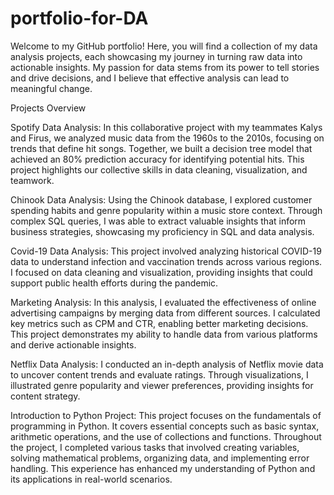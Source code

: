 # portfolio-for-DA
Welcome to my GitHub portfolio! Here, you will find a collection of my data analysis projects, each showcasing my journey in turning raw data into actionable insights. My passion for data stems from its power to tell stories and drive decisions, and I believe that effective analysis can lead to meaningful change. 

Projects Overview

Spotify Data Analysis:
In this collaborative project with my teammates Kalys and Firus, we analyzed music data from the 1960s to the 2010s, focusing on trends that define hit songs. Together, we built a decision tree model that achieved an 80% prediction accuracy for identifying potential hits. This project highlights our collective skills in data cleaning, visualization, and teamwork.

Chinook Data Analysis:
Using the Chinook database, I explored customer spending habits and genre popularity within a music store context. Through complex SQL queries, I was able to extract valuable insights that inform business strategies, showcasing my proficiency in SQL and data analysis.

Covid-19 Data Analysis:
This project involved analyzing historical COVID-19 data to understand infection and vaccination trends across various regions. I focused on data cleaning and visualization, providing insights that could support public health efforts during the pandemic.

Marketing Analysis:
In this analysis, I evaluated the effectiveness of online advertising campaigns by merging data from different sources. I calculated key metrics such as CPM and CTR, enabling better marketing decisions. This project demonstrates my ability to handle data from various platforms and derive actionable insights.

Netflix Data Analysis:
I conducted an in-depth analysis of Netflix movie data to uncover content trends and evaluate ratings. Through visualizations, I illustrated genre popularity and viewer preferences, providing insights for content strategy.

Introduction to Python Project:
This project focuses on the fundamentals of programming in Python. It covers essential concepts such as basic syntax, arithmetic operations, and the use of collections and functions. Throughout the project, I completed various tasks that involved creating variables, solving mathematical problems, organizing data, and implementing error handling. This experience has enhanced my understanding of Python and its applications in real-world scenarios.

